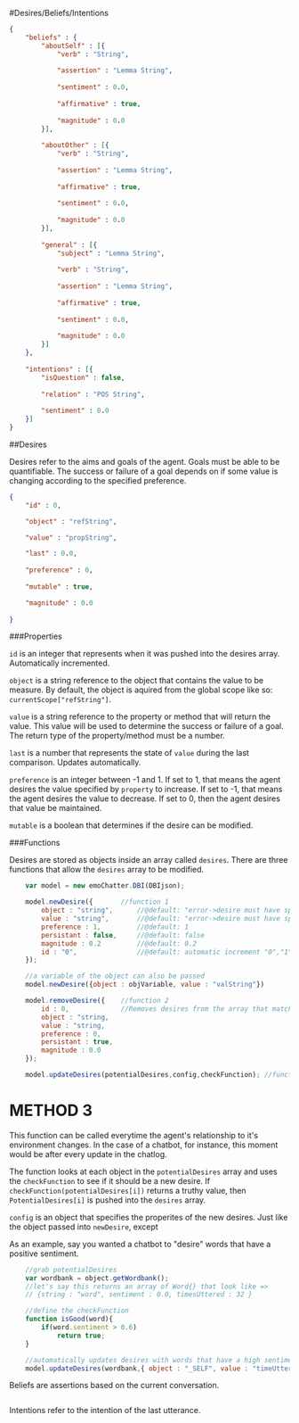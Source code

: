 #Desires/Beliefs/Intentions

```json
{	
	"beliefs" : {
		"aboutSelf" : [{
			"verb" : "String",
			
			"assertion" : "Lemma String",
			
			"sentiment" : 0.0,
			
			"affirmative" : true,
			
			"magnitude" : 0.0
		}],
		
		"aboutOther" : [{
			"verb" : "String",
			
			"assertion" : "Lemma String",
			
			"affirmative" : true,
			
			"sentiment" : 0.0,
			
			"magnitude" : 0.0
		}],
		
		"general" : [{
			"subject" : "Lemma String",
			
			"verb" : "String",
			
			"assertion" : "Lemma String",
			
			"affirmative" : true,
			
			"sentiment" : 0.0,
			
			"magnitude" : 0.0
		}]
	},
	
	"intentions" : [{
		"isQuestion" : false,
		
		"relation" : "POS String",
		
		"sentiment" : 0.0
	}]
}
```

##Desires

Desires refer to the aims and goals of the agent. Goals must be able to be quantifiable. 
The success or failure of a goal depends on if some value is changing according to the 
specified preference.

```json
{
	"id" : 0,

	"object" : "refString",

	"value" : "propString",

	"last" : 0.0,
			
	"preference" : 0,
	
	"mutable" : true,

	"magnitude" : 0.0
				
}
```
###Properties

```id``` is an integer that represents when it was pushed into the desires array. Automatically
incremented.

```object``` is a string reference to the object that contains the value to be measure. By 
default, the object is aquired from the global scope like so: ```currentScope["refString"]```. 

```value```  is a string reference to the property or method that will return the value. This value will  be used to determine the success or failure of a goal. The return type of the property/method must be a number.

```last``` is a number that represents the state of ```value``` during the last comparison. Updates
automatically.

```preference``` is an integer between -1 and 1. If set to 1, that means the agent desires the value 
specified by ```property``` to increase. If set to -1, that means the agent desires the value 
to decrease. If set to 0, then the agent desires that value be maintained.

```mutable``` is a boolean that determines if the desire can be modified.

###Functions

Desires are stored as objects inside an array called ```desires```. There are three functions 
that allow the ```desires``` array to be modified.

```javascript
	var model = new emoChatter.DBI(DBIjson);

	model.newDesire({		//function 1
		object : "string",		//@default: "error->desire must have specified object(string)"
		value : "string",		//@default: "error->desire must have specified value(string)""
		preference : 1,			//@default: 1
		persistant : false,		//@default: false
		magnitude : 0.2 		//@default: 0.2
		id : "0",				//@default: automatic increment "0","1"..."x"
	}); 

	//a variable of the object can also be passed
	model.newDesire({object : objVariable, value : "valString"})

	model.removeDesire({	//function 2
		id : 0,				//Removes desires from the array that match specified params
		object : "string,
		value : "string,
		preference : 0,
		persistant : true,
		magnitude : 0.0
	}); 

	model.updateDesires(potentialDesires,config,checkFunction); //function 3
```
METHOD 3
========
This function can be called everytime the agent's relationship to it's environment
changes. In the case of a chatbot, for instance, this moment would be after every update
in the chatlog.

The function looks at each object in the ```potentialDesires``` array and uses the ```checkFunction``` to see if it should be a new desire. If ```checkFunction(potentialDesires[i])``` returns a truthy value, then ```PotentialDesires[i]``` is pushed into the ```desires``` array. 

```config``` is an object that specifies the properites of the new desires. Just like the object passed into ```newDesire```, except

As an example, say you wanted a chatbot to "desire" words that have a positive sentiment.
```javascript
	//grab potentialDesires
	var wordbank = object.getWordbank(); 
	//let's say this returns an array of Word{} that look like => 
	// {string : "word", sentiment : 0.0, timesUttered : 32 }

	//define the checkFunction
	function isGood(word){
		if(word.sentiment > 0.6)
			return true;
	}

	//automatically updates desires with words that have a high sentiment
	model.updateDesires(wordbank,{ object : "_SELF", value : "timeUttered" },isGood); 
```



Beliefs are assertions based on the current conversation.
```javascript
```
Intentions refer to the intention of the last utterance.
```javascript
```
